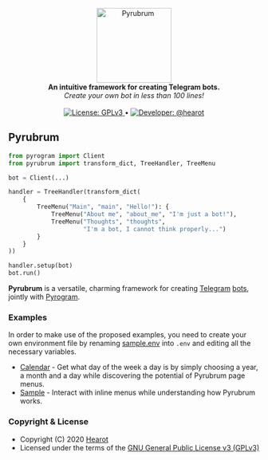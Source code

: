<p align="center">
    <a href="https://github.com/hearot/pyrubrum">
        <img src="https://i.imgur.com/XhInvbp.gif" alt="Pyrubrum" width="150"/>
    </a>
    <br>
    <b>An intuitive framework for creating Telegram bots.</b>
    <br>
    <i>Create your own bot in less than 100 lines!</i>
    <br>
    <br>
    <a href="https://github.com/hearot/pyrubrum/blob/master/LICENSE">
        <img src="https://img.shields.io/badge/License-GPL%20v3-red.svg" alt="License: GPLv3"/>
    </a>
    •
    <a href="https://t.me/hearot">
        <img src="https://img.shields.io/badge/Developer-@hearot-blue.svg" alt="Developer: @hearot"/>
    </a>
</p>

## Pyrubrum

```python
from pyrogram import Client
from pyrubrum import transform_dict, TreeHandler, TreeMenu

bot = Client(...)

handler = TreeHandler(transform_dict(
    {
        TreeMenu("Main", "main", "Hello!"): {
            TreeMenu("About me", "about_me", "I'm just a bot!"),
            TreeMenu("Thoughts", "thoughts",
                     "I'm a bot, I cannot think properly...")
        }
    }
))

handler.setup(bot)
bot.run()
```

**Pyrubrum** is a versatile, charming framework for creating [Telegram](https://telegram.org) [bots](https://core.telegram.org/bots), jointly with [Pyrogram](https://github.com/pyrogram/pyrogram).

### Examples

In order to make use of the proposed examples, you need to create your own environment file by renaming [sample.env](./examples/sample.env) into `.env` and editing all the necessary variables.

   - [Calendar](./examples/calendar_bot.py) - Get what day of the week a day is by simply choosing a year, a month and a day while discovering the potential of Pyrubrum page menus.
   - [Sample](./examples/sample_bot.py) - Interact with inline menus while understanding how Pyrubrum works.

### Copyright & License

- Copyright (C) 2020 [Hearot](https://github.com/hearot)
- Licensed under the terms of the [GNU General Public License v3 (GPLv3)](./LICENSE)

